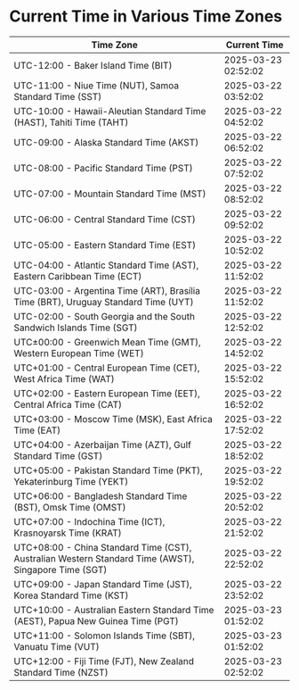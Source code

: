# Current Time in Various Time Zones

| Time Zone | Current Time |
|-----------|--------------|
| UTC-12:00 - Baker Island Time (BIT) | 2025-03-23 02:52:02 |
| UTC-11:00 - Niue Time (NUT), Samoa Standard Time (SST) | 2025-03-22 03:52:02 |
| UTC-10:00 - Hawaii-Aleutian Standard Time (HAST), Tahiti Time (TAHT) | 2025-03-22 04:52:02 |
| UTC-09:00 - Alaska Standard Time (AKST) | 2025-03-22 06:52:02 |
| UTC-08:00 - Pacific Standard Time (PST) | 2025-03-22 07:52:02 |
| UTC-07:00 - Mountain Standard Time (MST) | 2025-03-22 08:52:02 |
| UTC-06:00 - Central Standard Time (CST) | 2025-03-22 09:52:02 |
| UTC-05:00 - Eastern Standard Time (EST) | 2025-03-22 10:52:02 |
| UTC-04:00 - Atlantic Standard Time (AST), Eastern Caribbean Time (ECT) | 2025-03-22 11:52:02 |
| UTC-03:00 - Argentina Time (ART), Brasília Time (BRT), Uruguay Standard Time (UYT) | 2025-03-22 11:52:02 |
| UTC-02:00 - South Georgia and the South Sandwich Islands Time (SGT) | 2025-03-22 12:52:02 |
| UTC±00:00 - Greenwich Mean Time (GMT), Western European Time (WET) | 2025-03-22 14:52:02 |
| UTC+01:00 - Central European Time (CET), West Africa Time (WAT) | 2025-03-22 15:52:02 |
| UTC+02:00 - Eastern European Time (EET), Central Africa Time (CAT) | 2025-03-22 16:52:02 |
| UTC+03:00 - Moscow Time (MSK), East Africa Time (EAT) | 2025-03-22 17:52:02 |
| UTC+04:00 - Azerbaijan Time (AZT), Gulf Standard Time (GST) | 2025-03-22 18:52:02 |
| UTC+05:00 - Pakistan Standard Time (PKT), Yekaterinburg Time (YEKT) | 2025-03-22 19:52:02 |
| UTC+06:00 - Bangladesh Standard Time (BST), Omsk Time (OMST) | 2025-03-22 20:52:02 |
| UTC+07:00 - Indochina Time (ICT), Krasnoyarsk Time (KRAT) | 2025-03-22 21:52:02 |
| UTC+08:00 - China Standard Time (CST), Australian Western Standard Time (AWST), Singapore Time (SGT) | 2025-03-22 22:52:02 |
| UTC+09:00 - Japan Standard Time (JST), Korea Standard Time (KST) | 2025-03-22 23:52:02 |
| UTC+10:00 - Australian Eastern Standard Time (AEST), Papua New Guinea Time (PGT) | 2025-03-23 01:52:02 |
| UTC+11:00 - Solomon Islands Time (SBT), Vanuatu Time (VUT) | 2025-03-23 01:52:02 |
| UTC+12:00 - Fiji Time (FJT), New Zealand Standard Time (NZST) | 2025-03-23 02:52:02 |
